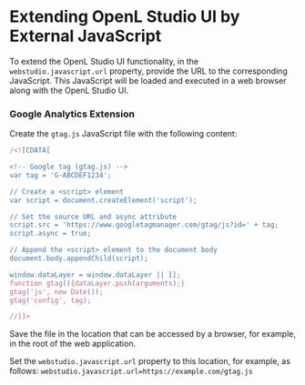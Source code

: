 # Extending OpenL Studio UI by External JavaScript

To extend the OpenL Studio UI functionality, in the `webstudio.javascript.url` property, provide the URL to the corresponding JavaScript.
This JavaScript will be loaded and executed in a web browser along with the OpenL Studio UI.

### Google Analytics Extension

Create the `gtag.js` JavaScript file with the following content:
```javascript
/<![CDATA[

<!-- Google tag (gtag.js) -->
var tag = 'G-ABCDEF1234';

// Create a <script> element
var script = document.createElement('script');

// Set the source URL and async attribute
script.src = 'https://www.googletagmanager.com/gtag/js?id=' + tag;
script.async = true;

// Append the <script> element to the document body
document.body.appendChild(script);

window.dataLayer = window.dataLayer || [];
function gtag(){dataLayer.push(arguments);}
gtag('js', new Date());
gtag('config', tag);

//]]>

```

Save the file in the location that can be accessed by a browser, for example, in the root of the web application.

Set the `webstudio.javascript.url` property to this location, for example, as follows:
`webstudio.javascript.url=https://example.com/gtag.js`
